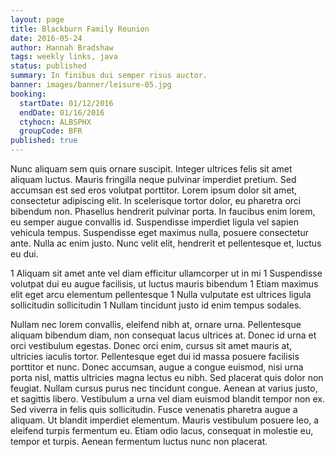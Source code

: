 ```yaml
---
layout: page
title: Blackburn Family Reunion
date: 2016-05-24
author: Hannah Bradshaw
tags: weekly links, java
status: published
summary: In finibus dui semper risus auctor.
banner: images/banner/leisure-05.jpg
booking:
  startDate: 01/12/2016
  endDate: 01/16/2016
  ctyhocn: ALBSPHX
  groupCode: BFR
published: true
---
```

Nunc aliquam sem quis ornare suscipit. Integer ultrices felis sit amet aliquam luctus. Mauris fringilla neque pulvinar imperdiet pretium. Sed accumsan est sed eros volutpat porttitor. Lorem ipsum dolor sit amet, consectetur adipiscing elit. In scelerisque tortor dolor, eu pharetra orci bibendum non. Phasellus hendrerit pulvinar porta. In faucibus enim lorem, eu semper augue convallis id. Suspendisse imperdiet ligula vel sapien vehicula tempus. Suspendisse eget maximus nulla, posuere consectetur ante. Nulla ac enim justo. Nunc velit elit, hendrerit et pellentesque et, luctus eu dui.

1 Aliquam sit amet ante vel diam efficitur ullamcorper ut in mi
1 Suspendisse volutpat dui eu augue facilisis, ut luctus mauris bibendum
1 Etiam maximus elit eget arcu elementum pellentesque
1 Nulla vulputate est ultrices ligula sollicitudin sollicitudin
1 Nullam tincidunt justo id enim tempus sodales.

Nullam nec lorem convallis, eleifend nibh at, ornare urna. Pellentesque aliquam bibendum diam, non consequat lacus ultrices at. Donec id urna et orci vestibulum egestas. Donec orci enim, cursus sit amet mauris at, ultricies iaculis tortor. Pellentesque eget dui id massa posuere facilisis porttitor et nunc. Donec accumsan, augue a congue euismod, nisi urna porta nisl, mattis ultricies magna lectus eu nibh. Sed placerat quis dolor non feugiat. Nullam cursus purus nec tincidunt congue. Aenean at varius justo, et sagittis libero.
Vestibulum a urna vel diam euismod blandit tempor non ex. Sed viverra in felis quis sollicitudin. Fusce venenatis pharetra augue a aliquam. Ut blandit imperdiet elementum. Mauris vestibulum posuere leo, a eleifend turpis fermentum eu. Etiam odio lacus, consequat in molestie eu, tempor et turpis. Aenean fermentum luctus nunc non placerat.
